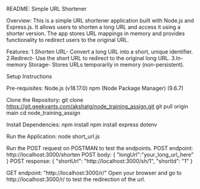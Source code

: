 README: Simple URL Shortener

Overview:
This is a simple URL shortener application built with Node.js and Express.js. It allows users to shorten a long URL and access it using a shorter version. The app stores URL mappings in memory and provides functionality to redirect users to the original URL.

Features:
1.Shorten URL- Convert a long URL into a short, unique identifier.
2.Redirect- Use the short URL to redirect to the original long URL.
3.In-memory Storage- Stores URLs temporarily in memory (non-persistent).

Setup Instructions

Pre-requisites:
Node.js (v18.17.0)
npm (Node Package Manager) (9.6.7)

Clone the Repository:
git clone https://git.geekyants.com/akshatg/node_training_assign.git
git pull origin main
cd node_training_assign

Install Dependencies:
npm install
npm install express dotenv

Run the Application:
node short_url.js

Run the POST request on POSTMAN to test the endpoints.
POST endpoint: http://localhost:3000/shorten
POST body: {
    "longUrl":"your_long_url_here"
}
POST response: {
    "shortUrl": "http://localhost:3000/sh/1",
    "shortId": "1"
}

GET endpoint: "http://localhost:3000/r/<shortId>"
Open your browser and go to http://localhost:3000/r/<shortId> to test the redirection of the url.